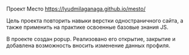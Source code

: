 Проект Место
https://lyudmilaganaga.github.io/mesto/

Цель проекта повторить навыки верстки одностраничного сайта, а также применить на практике освоенные базовые знания JS. 

В проекте создан popup. Реализовано его открытие, закрытие и добавлена возможность вносить изменение данных профиля.
